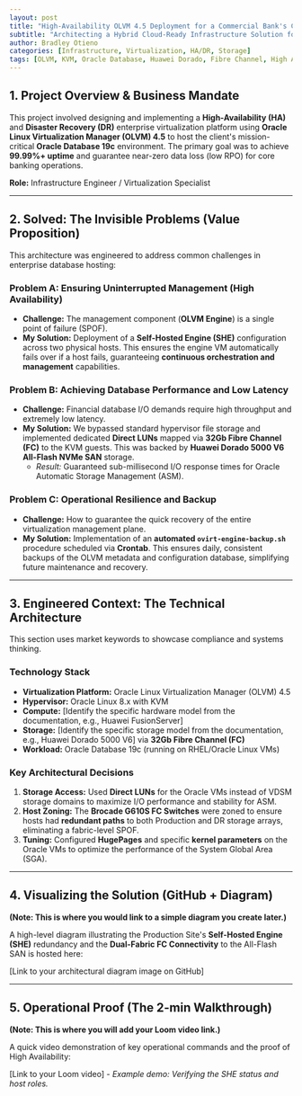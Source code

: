 ```yaml
---
layout: post
title: "High-Availability OLVM 4.5 Deployment for a Commercial Bank's Core Database"
subtitle: "Architecting a Hybrid Cloud-Ready Infrastructure Solution for Financial Workloads"
author: Bradley Otieno
categories: [Infrastructure, Virtualization, HA/DR, Storage]
tags: [OLVM, KVM, Oracle Database, Huawei Dorado, Fibre Channel, High Availability, RHEL]
---
```

## 1. Project Overview & Business Mandate

This project involved designing and implementing a **High-Availability (HA)** and **Disaster Recovery (DR)** enterprise virtualization platform using **Oracle Linux Virtualization Manager (OLVM) 4.5** to host the client's mission-critical **Oracle Database 19c** environment. The primary goal was to achieve **99.99%+ uptime** and guarantee near-zero data loss (low RPO) for core banking operations.

**Role:** Infrastructure Engineer / Virtualization Specialist

---

## 2. Solved: The Invisible Problems (Value Proposition)

This architecture was engineered to address common challenges in enterprise database hosting:

### Problem A: Ensuring Uninterrupted Management (High Availability)
* **Challenge:** The management component (**OLVM Engine**) is a single point of failure (SPOF).
* **My Solution:** Deployment of a **Self-Hosted Engine (SHE)** configuration across two physical hosts. This ensures the engine VM automatically fails over if a host fails, guaranteeing **continuous orchestration and management** capabilities.

### Problem B: Achieving Database Performance and Low Latency
* **Challenge:** Financial database I/O demands require high throughput and extremely low latency.
* **My Solution:** We bypassed standard hypervisor file storage and implemented dedicated **Direct LUNs** mapped via **32Gb Fibre Channel (FC)** to the KVM guests. This was backed by **Huawei Dorado 5000 V6 All-Flash NVMe SAN** storage.
    * *Result:* Guaranteed sub-millisecond I/O response times for Oracle Automatic Storage Management (ASM).

### Problem C: Operational Resilience and Backup
* **Challenge:** How to guarantee the quick recovery of the entire virtualization management plane.
* **My Solution:** Implementation of an **automated `ovirt-engine-backup.sh`** procedure scheduled via **Crontab**. This ensures daily, consistent backups of the OLVM metadata and configuration database, simplifying future maintenance and recovery.

---

## 3. Engineered Context: The Technical Architecture

This section uses market keywords to showcase compliance and systems thinking.

### Technology Stack
* **Virtualization Platform:** Oracle Linux Virtualization Manager (OLVM) 4.5
* **Hypervisor:** Oracle Linux 8.x with KVM
* **Compute:** [Identify the specific hardware model from the documentation, e.g., Huawei FusionServer]
* **Storage:** [Identify the specific storage model from the documentation, e.g., Huawei Dorado 5000 V6] via **32Gb Fibre Channel (FC)**
* **Workload:** Oracle Database 19c (running on RHEL/Oracle Linux VMs)

### Key Architectural Decisions

1.  **Storage Access:** Used **Direct LUNs** for the Oracle VMs instead of VDSM storage domains to maximize I/O performance and stability for ASM.
2.  **Host Zoning:** The **Brocade G610S FC Switches** were zoned to ensure hosts had **redundant paths** to both Production and DR storage arrays, eliminating a fabric-level SPOF.
3.  **Tuning:** Configured **HugePages** and specific **kernel parameters** on the Oracle VMs to optimize the performance of the System Global Area (SGA).

---

## 4. Visualizing the Solution (GitHub + Diagram)

**(Note: This is where you would link to a simple diagram you create later.)**

A high-level diagram illustrating the Production Site's **Self-Hosted Engine (SHE)** redundancy and the **Dual-Fabric FC Connectivity** to the All-Flash SAN is hosted here:

[Link to your architectural diagram image on GitHub]

---

## 5. Operational Proof (The 2-min Walkthrough)

**(Note: This is where you will add your Loom video link.)**

A quick video demonstration of key operational commands and the proof of High Availability:

[Link to your Loom video] - *Example demo: Verifying the SHE status and host roles.*
